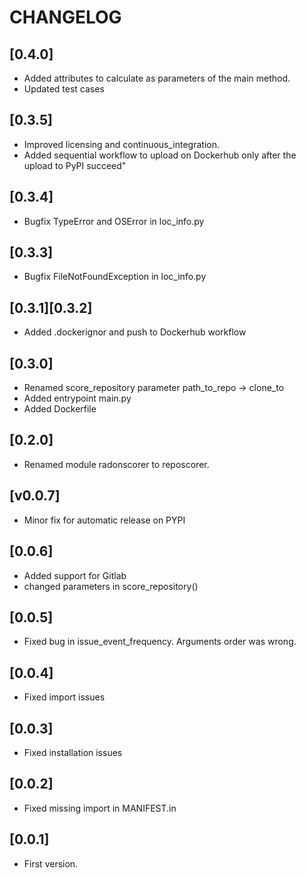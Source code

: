 # CHANGELOG

## [0.4.0]
- Added attributes to calculate as parameters of the main method.
- Updated test cases

## [0.3.5]
- Improved licensing and continuous_integration.
- Added sequential workflow to upload on Dockerhub only after the upload to PyPI succeed"

## [0.3.4]
- Bugfix TypeError and OSError in loc_info.py

## [0.3.3]
- Bugfix FileNotFoundException in loc_info.py

## [0.3.1][0.3.2]
- Added .dockerignor and push to Dockerhub workflow

## [0.3.0]
- Renamed score_repository parameter path_to_repo -> clone_to
- Added entrypoint main.py
- Added Dockerfile

## [0.2.0]
- Renamed module radonscorer to reposcorer.

## [v0.0.7]
- Minor fix for automatic release on PYPI

## [0.0.6]
- Added support for Gitlab
- changed parameters in score_repository()

## [0.0.5]
- Fixed bug in issue_event_frequency. Arguments order was wrong.

## [0.0.4]
- Fixed import issues

## [0.0.3]
- Fixed installation issues

## [0.0.2]
- Fixed missing import in MANIFEST.in

## [0.0.1]
- First version.
